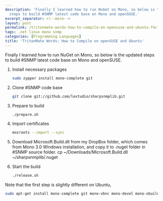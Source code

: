 ```yaml
---
description: 'Finally I learned how to run NuGet on Mono, so below is the updated
  steps to build #SNMP latest code base on Mono and openSUSE.'
excerpt_separator: <!--more-->
layout: post
permalink: /tritonmate-words-how-to-compile-on-opensuse-and-ubuntu-f4cf99c83309
tags: .net linux mono snmp
categories: [Programming Languages]
title: 'TritonMate Words: How to Compile on openSUSE and Ubuntu'
---
```

Finally I learned how to run NuGet on Mono, so below is the updated steps to build #SNMP latest code base on Mono and openSUSE.
<!--more-->

1. Install necessary packages

   ``` bash
   sudo zypper install mono-complete git
   ```

1. Clone #SNMP code base

   ``` bash
   git clone git://github.com/lextudio/sharpsnmplib.git
   ```

1. Prepare to build

   ``` bash
   ./prepare.sh
   ```

1. Import certificates

   ``` bash
   mozroots --import --sync
   ```

1. Download Microsoft.Build.dll from my DropBox folder, which comes from Mono 3.0 Windows installation, and copy it to .nuget folder in #SNMP source folder.
cp ~/Downloads/Microsoft.Build.dll ~/sharpsnmplib/.nuget

1. Start the build

   ``` bash
   ./release.sh
   ```

Note that the first step is slightly different on Ubuntu,

``` bash
sudo apt-get install mono-complete git mono-vbnc mono-devel mono-xbuild
```
